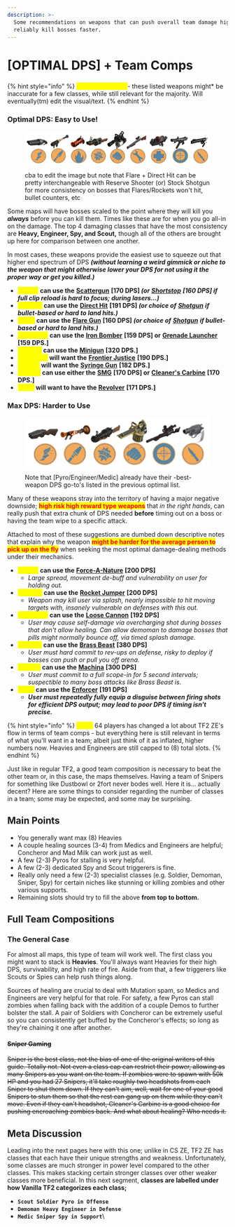 ```yaml
---
description: >-
  Some recommendations on weapons that can push overall team damage higher and
  reliably kill bosses faster.
---
```


# \[OPTIMAL DPS] + Team Comps

###

{% hint style="info" %}
_<mark style="color:yellow;">**As of 12/18/2024**</mark>_-  these listed weapons might\* be inaccurate for a few classes, while still relevant for the majority. Will eventually(tm) edit the visual/text.
{% endhint %}

### Optimal DPS: Easy to Use!

<figure><img src="../../.gitbook/assets/Easy 2 Use DPS.png" alt=""><figcaption><p>cba to edit the image but note that Flare + Direct Hit can be pretty interchangeable with Reserve Shooter (or) Stock Shotgun for more consistency on bosses that Flares/Rockets won't hit, bullet counters, etc</p></figcaption></figure>

Some maps will have bosses scaled to the point where they will kill you _**always**_ before you can kill them. Times like these are for when you go all-in on the damage. The top 4 damaging classes that have the most consistency are **Heavy, Engineer, Spy, and Scout,** though all of the others are brought up here for comparison between one another.

In most cases, these weapons provide the easiest use to squeeze out that higher end spectrum of DPS _**(without learning a weird gimmick or niche to the weapon that might otherwise lower your DPS for not using it the proper way or get you killed.)**_

* <mark style="color:yellow;">**Scouts**</mark>**&#x20;can use the** [**Scattergun**](../meet-the-humans-outdated-+weapons/scout/primaries.md#scattergun) **\[170 DPS]&#x20;**_**(or**_ [_**Shortstop**_](../meet-the-humans-outdated-+weapons/scout/primaries.md#shortstop) _**\[160 DPS] if full clip reload is hard to focus; during lasers...)**_
* <mark style="color:yellow;">**Soldiers**</mark>**&#x20;can use the** [**Direct Hit**](../meet-the-humans-outdated-+weapons/soldier/primaries.md#direct-hit) **\[191 DPS]&#x20;**_**(or choice of**_ [_**Shotgun**_](../meet-the-humans-outdated-+weapons/soldier/secondaries.md#reserve-shooter) _**if bullet-based or hard to land hits.)**_
* <mark style="color:yellow;">**Pyros**</mark>**&#x20;can use the** [**Flare Gun**](../meet-the-humans-outdated-+weapons/pyro/secondaries.md#flare-gun) **\[160 DPS]&#x20;**_**(or choice of**_ [_**Shotgun**_](../meet-the-humans-outdated-+weapons/pyro/secondaries.md#reserve-shooter) _**if bullet-based or hard to land hits.)**_
* <mark style="color:yellow;">**Demomen**</mark>**&#x20;can use the** [**Iron Bomber**](../meet-the-humans-outdated-+weapons/demoman/primaries.md#iron-bomber) **\[159 DPS] or** [**Grenade Launcher**](../meet-the-humans-outdated-+weapons/demoman/primaries.md#grenade-launcher) **\[159 DPS.]**
* <mark style="color:yellow;">**Heavies**</mark>**&#x20;can use the** [**Minigun**](../meet-the-humans-outdated-+weapons/heavy/primaries.md#minigun) **\[320 DPS.]**
* <mark style="color:yellow;">**Engineers**</mark>**&#x20;will want the** [**Frontier Justice**](../meet-the-humans-outdated-+weapons/engineer/primaries.md#frontier-justice) **\[190 DPS.]**&#x20;
* <mark style="color:yellow;">**Medics**</mark>**&#x20;will want the** [**Syringe Gun**](../meet-the-humans-outdated-+weapons/medic/primaries.md#syringe-gun) **\[182 DPS.]**
* <mark style="color:yellow;">**Snipers**</mark>**&#x20;can use either the** [**SMG**](../meet-the-humans-outdated-+weapons/sniper/secondaries.md#smg) **\[170 DPS] or** [**Cleaner's Carbine**](../meet-the-humans-outdated-+weapons/sniper/secondaries.md#cleaners-carbine) **\[170 DPS.]**
* <mark style="color:yellow;">**Spies**</mark>**&#x20;will want to have the** [**Revolver**](../meet-the-humans-outdated-+weapons/spy/primaries.md#revolver) **\[171 DPS.]**

### **Max DPS: Harder to Use**

<figure><img src="../../.gitbook/assets/Harder 2 Use DPS.png" alt=""><figcaption><p>Note that [Pyro/Engineer/Medic] already have their -best- weapon DPS go-to's listed in the previous optimal list.</p></figcaption></figure>

Many of these weapons stray into the territory of having a major negative downside; <mark style="color:red;">**high risk high reward type weapons**</mark> that _in the right hands_, can really push that extra chunk of DPS needed **before** timing out on a boss or having the team wipe to a specific attack.

Attached to most of these suggestions are dumbed down descriptive notes that explain why the weapon <mark style="color:red;">**might be harder for the average person to pick up on the fly**</mark> when seeking the most optimal damage-dealing methods under their mechanics.

* <mark style="color:yellow;">**Scouts**</mark>**&#x20;can use the** [**Force-A-Nature**](../meet-the-humans-outdated-+weapons/scout/primaries.md#force-a-nature) **\[200 DPS]**&#x20;
  * _Large spread, movement de-buff and vulnerability on user for holding out._&#x20;
* <mark style="color:yellow;">**Soldiers**</mark>**&#x20;can use the** [**Rocket Jumper**](../meet-the-humans-outdated-+weapons/soldier/primaries.md#rocket-jumper) **\[200 DPS]**&#x20;
  * _Weapon may kill user via splash, nearly impossible to hit moving targets with, insanely vulnerable on defenses with this out._
* <mark style="color:yellow;">**Demomen**</mark>**&#x20;can use the** [**Loose Cannon**](../meet-the-humans-outdated-+weapons/demoman/primaries.md#loose-cannon) **\[192 DPS]**
  * _User may cause self-damage via overcharging shot during bosses that don't allow healing. Can allow demoman to damage bosses that pills might normally bounce off, via timed splash damage._
* <mark style="color:yellow;">**Heavies**</mark>**&#x20;can use the** [**Brass Beast**](../meet-the-humans-outdated-+weapons/heavy/primaries.md#brass-beast) **\[380 DPS]**
  * _User must hard commit to rev-ups on defense, risky to deploy if bosses can push or pull you off arena._
* <mark style="color:yellow;">**Snipers**</mark>**&#x20;can use the** [**Machina**](../meet-the-humans-outdated-+weapons/sniper/primaries.md#machina) **\[300 DPS]**
  * _User must commit to a full scope-in for 5 second intervals; suspectible to many boss attacks like Brass Beast is._
* <mark style="color:yellow;">**Spies**</mark>**&#x20;can use the** [**Enforcer**](../meet-the-humans-outdated-+weapons/spy/primaries.md#enforcer) **\[191 DPS]**
  * _**User must repeatedly fully equip a disguise between firing shots for efficient DPS output; may lead to poor DPS if timing isn't precise.**_

{% hint style="info" %}
<mark style="color:yellow;">**Note:**</mark> 64 players has changed a lot about TF2 ZE's flow in terms of team comps - but everything here is still relevant in terms of what you'll want in a team; albeit just think of it as inflated, higher numbers now. Heavies and Engineers are still capped to (8) total slots.
{% endhint %}

Just like in regular TF2, a good team composition is necessary to beat the other team or, in this case, the maps themselves. Having a team of Snipers for something like Dustbowl or 2fort never bodes well. Here it is... actually decent? Here are some things to consider regarding the number of classes in a team; some may be expected, and some may be surprising.

## Main Points

* You generally want max (8) Heavies
* A couple healing sources (3-4) from Medics and Engineers are helpful; Concheror and Mad Milk can work just as well.
* A few (2-3) Pyros for stalling is very helpful.
* A few (2-3) dedicated Spy and Scout triggerers is fine.
* Really only need a few (2-3) specialist classes (e.g. Soldier, Demoman, Sniper, Spy) for certain niches like stunning or killing zombies and other various supports.
* Remaining slots should try to fill the above **from top to bottom.**

## Full Team Compositions

### The General Case

For almost all maps, this type of team will work well. The first class you might want to stack is **Heavies**. You'll always want Heavies for their high DPS, survivability, and high rate of fire. Aside from that, a few triggerers like Scouts or Spies can help rush things along.&#x20;

Sources of healing are crucial to deal with Mutation spam, so Medics and Engineers are very helpful for that role. For safety, a few Pyros can stall zombies when falling back with the addition of a couple Demos to further bolster the stall. A pair of Soldiers with Concheror can be extremely useful so you can consistently get buffed by the Concheror's effects; so long as they're chaining it one after another.

#### ~~Sniper Gaming~~

~~Sniper is the best class, not the bias of one of the original writers of this guide. Totally not. Not even a class cap can restrict their power, allowing as many Snipers as you want on the team. If zombies were to spawn with 50k HP and you had 27 Snipers, it'll take roughly two headshots from each Sniper to shut them down. If they can't aim, well, wait for one of your good Snipers to stun them so that the rest can gang up on them while they can't move. Even if they can't headshot, Cleaner's Carbine is a good choice for pushing encroaching zombies back. And what about healing? Who needs it.~~

## Meta Discussion

Leading into the next pages here with this one; unlike in CS ZE, TF2 ZE has classes that each have their unique strengths and weakness. Unfortunately, some classes are much stronger in power level compared to the other classes. This makes stacking certain stronger classes over other weaker classes more beneficial. In this next segment, **classes are labelled under how Vanilla TF2 categorizes each class;**&#x20;

* **`Scout Soldier Pyro in Offense`**
* **`Demoman Heavy Engineer in Defense`**
* **`Medic Sniper Spy in Support`**\


